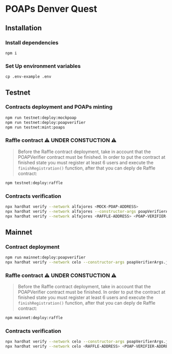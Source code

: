 # POAPs Denver Quest


## Installation

### Install dependencies
`npm i`

### Set Up environment variables
`cp .env-example .env`

## Testnet

### Contracts deployment and POAPs minting
```bash
npm run testnet:deploy:mockpoap
npm run testnet:deploy:poapverifier
npm run testnet:mint:poaps
```

### Raffle contract ⚠️ UNDER CONSTUCTION ⚠️
> Before the Raffle contract deployment, take in account that the POAPVerifier contract must be finished. In order to put the contract at finished state you must register at least 6 users and execute the `finishRegistration()` function, after that you can deply de Raffle contract:

```bash
npm testnet:deploy:raffle
```

### Contracts verification
```bash
npx hardhat verify --network alfajores <MOCK-POAP-ADDRESS>
npx hardhat verify --network alfajores --constructor-args poapVerifierArgs.js <POAP-VERIFIER-ADDRESS>
npx hardhat verify --network alfajores <RAFFLE-ADDRESS> <POAP-VERIFIER-ADDRESS>
```

## Mainnet

### Contract deployment
```bash
npm run mainnet:deploy:poapverifier
npx hardhat verify --network celo --constructor-args poapVerifierArgs.js <POAP-VERIFIER-ADDRESS>
```
### Raffle contract ⚠️ UNDER CONSTUCTION ⚠️
> Before the Raffle contract deployment, take in account that the POAPVerifier contract must be finished. In order to put the contract at finished state you must register at least 6 users and execute the `finishRegistration()` function, after that you can deply de Raffle contract:

```bash
npm mainnet:deploy:raffle
```

### Contracts verification
```bash
npx hardhat verify --network celo --constructor-args poapVerifierArgs.js <POAP-VERIFIER-ADDRESS>
npx hardhat verify --network celo <RAFFLE-ADDRESS> <POAP-VERIFIER-ADDRESS>
```